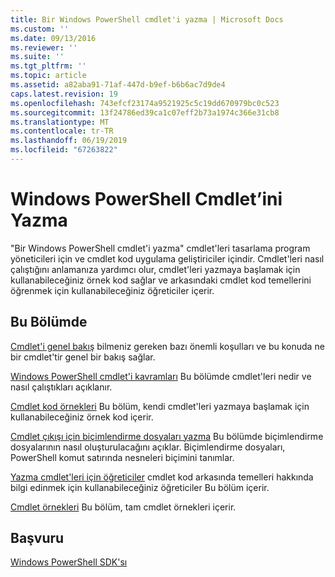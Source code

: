 ```yaml
---
title: Bir Windows PowerShell cmdlet'i yazma | Microsoft Docs
ms.custom: ''
ms.date: 09/13/2016
ms.reviewer: ''
ms.suite: ''
ms.tgt_pltfrm: ''
ms.topic: article
ms.assetid: a82aba91-71af-447d-b9ef-b6b6ac7d9de4
caps.latest.revision: 19
ms.openlocfilehash: 743efcf23174a9521925c5c19dd670979bc0c523
ms.sourcegitcommit: 13f24786ed39ca1c07eff2b73a1974c366e31cb8
ms.translationtype: MT
ms.contentlocale: tr-TR
ms.lasthandoff: 06/19/2019
ms.locfileid: "67263822"
---
```

# <a name="writing-a-windows-powershell-cmdlet"></a>Windows PowerShell Cmdlet’ini Yazma

"Bir Windows PowerShell cmdlet'i yazma" cmdlet'leri tasarlama program yöneticileri için ve cmdlet kod uygulama geliştiriciler içindir. Cmdlet'leri nasıl çalıştığını anlamanıza yardımcı olur, cmdlet'leri yazmaya başlamak için kullanabileceğiniz örnek kod sağlar ve arkasındaki cmdlet kod temellerini öğrenmek için kullanabileceğiniz öğreticiler içerir.

## <a name="in-this-section"></a>Bu Bölümde

[Cmdlet'i genel bakış](./cmdlet-overview.md) bilmeniz gereken bazı önemli koşulları ve bu konuda ne bir cmdlet'tir genel bir bakış sağlar.

[Windows PowerShell cmdlet'i kavramları](./windows-powershell-cmdlet-concepts.md) Bu bölümde cmdlet'leri nedir ve nasıl çalıştıkları açıklanır.

[Cmdlet kod örnekleri](./examples-of-cmdlet-code.md) Bu bölüm, kendi cmdlet'leri yazmaya başlamak için kullanabileceğiniz örnek kod içerir.

[Cmdlet çıkışı için biçimlendirme dosyaları yazma](../format/writing-a-powershell-formatting-file.md) Bu bölümde biçimlendirme dosyalarının nasıl oluşturulacağını açıklar. Biçimlendirme dosyaları, PowerShell komut satırında nesneleri biçimini tanımlar.

[Yazma cmdlet'leri için öğreticiler](./tutorials-for-writing-cmdlets.md) cmdlet kod arkasında temelleri hakkında bilgi edinmek için kullanabileceğiniz öğreticiler Bu bölüm içerir.

[Cmdlet örnekleri](./cmdlet-samples.md) Bu bölüm, tam cmdlet örnekleri içerir.

## <a name="reference"></a>Başvuru

[Windows PowerShell SDK'sı](../windows-powershell-reference.md)
